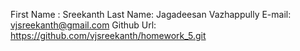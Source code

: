 First Name : Sreekanth
Last Name: Jagadeesan Vazhappully
E-mail: vjsreekanth@gmail.com
Github Url: https://github.com/vjsreekanth/homework_5.git